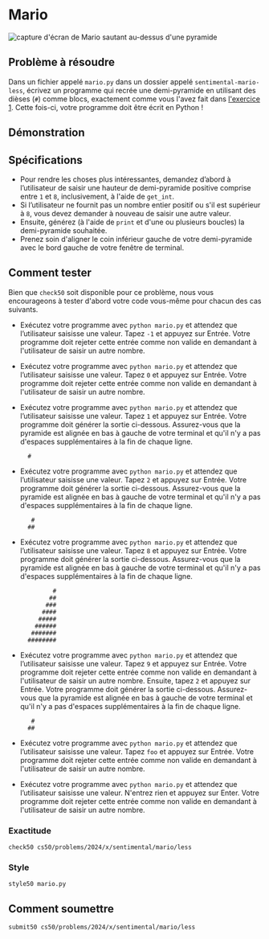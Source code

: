 # Mario

![capture d'écran de Mario sautant au-dessus d'une pyramide](https://cs50.harvard.edu/x/2024/psets/6/mario/less/pyramid.png)

## Problème à résoudre

Dans un fichier appelé `mario.py` dans un dossier appelé `sentimental-mario-less`, écrivez un programme qui recrée une demi-pyramide en utilisant des dièses (`#`) comme blocs, exactement comme vous l'avez fait dans [l'exercice 1](../../../1/). Cette fois-ci, votre programme doit être écrit en Python !

## Démonstration

<script async="" data-autoplay="1" data-cols="100" data-loop="1" data-rows="12" id="asciicast-sUSilCTveD7JTV2lOZ7eIqKbo" src="https://asciinema.org/a/sUSilCTveD7JTV2lOZ7eIqKbo.js"></script>

## Spécifications

- Pour rendre les choses plus intéressantes, demandez d’abord à l’utilisateur de saisir une hauteur de demi-pyramide positive comprise entre `1` et `8`, inclusivement, à l'aide de `get_int`.
- Si l’utilisateur ne fournit pas un nombre entier positif ou s'il est supérieur à `8`, vous devez demander à nouveau de saisir une autre valeur.
- Ensuite, générez (à l'aide de `print` et d'une ou plusieurs boucles) la demi-pyramide souhaitée.
- Prenez soin d'aligner le coin inférieur gauche de votre demi-pyramide avec le bord gauche de votre fenêtre de terminal.

## Comment tester

Bien que `check50` soit disponible pour ce problème, nous vous encourageons à tester d'abord votre code vous-même pour chacun des cas suivants.

- Exécutez votre programme avec `python mario.py` et attendez que l’utilisateur saisisse une valeur. Tapez `-1` et appuyez sur Entrée. Votre programme doit rejeter cette entrée comme non valide en demandant à l'utilisateur de saisir un autre nombre.
- Exécutez votre programme avec `python mario.py` et attendez que l’utilisateur saisisse une valeur. Tapez `0` et appuyez sur Entrée. Votre programme doit rejeter cette entrée comme non valide en demandant à l'utilisateur de saisir un autre nombre.
- Exécutez votre programme avec `python mario.py` et attendez que l’utilisateur saisisse une valeur. Tapez `1` et appuyez sur Entrée. Votre programme doit générer la sortie ci-dessous. Assurez-vous que la pyramide est alignée en bas à gauche de votre terminal et qu'il n'y a pas d'espaces supplémentaires à la fin de chaque ligne.

        #

- Exécutez votre programme avec `python mario.py` et attendez que l’utilisateur saisisse une valeur. Tapez `2` et appuyez sur Entrée. Votre programme doit générer la sortie ci-dessous. Assurez-vous que la pyramide est alignée en bas à gauche de votre terminal et qu'il n'y a pas d'espaces supplémentaires à la fin de chaque ligne.

         #
        ##

- Exécutez votre programme avec `python mario.py` et attendez que l’utilisateur saisisse une valeur. Tapez `8` et appuyez sur Entrée. Votre programme doit générer la sortie ci-dessous. Assurez-vous que la pyramide est alignée en bas à gauche de votre terminal et qu'il n'y a pas d'espaces supplémentaires à la fin de chaque ligne.

               #
              ##
             ###
            ####
           #####
          ######
         #######
        ########

- Exécutez votre programme avec `python mario.py` et attendez que l’utilisateur saisisse une valeur. Tapez `9` et appuyez sur Entrée. Votre programme doit rejeter cette entrée comme non valide en demandant à l'utilisateur de saisir un autre nombre. Ensuite, tapez `2` et appuyez sur Entrée. Votre programme doit générer la sortie ci-dessous. Assurez-vous que la pyramide est alignée en bas à gauche de votre terminal et qu'il n'y a pas d'espaces supplémentaires à la fin de chaque ligne.

         #
        ##

- Exécutez votre programme avec `python mario.py` et attendez que l’utilisateur saisisse une valeur. Tapez `foo` et appuyez sur Entrée. Votre programme doit rejeter cette entrée comme non valide en demandant à l'utilisateur de saisir un autre nombre.
- Exécutez votre programme avec `python mario.py` et attendez que l’utilisateur saisisse une valeur. N'entrez rien et appuyez sur Enter. Votre programme doit rejeter cette entrée comme non valide en demandant à l'utilisateur de saisir un autre nombre.

### Exactitude

    check50 cs50/problems/2024/x/sentimental/mario/less

### Style

    style50 mario.py

## Comment soumettre

    submit50 cs50/problems/2024/x/sentimental/mario/less